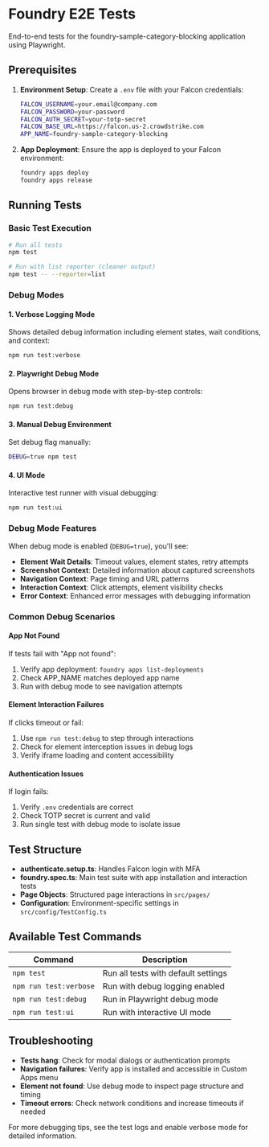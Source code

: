 # Foundry E2E Tests

End-to-end tests for the foundry-sample-category-blocking application using Playwright.

## Prerequisites

1. **Environment Setup**: Create a `.env` file with your Falcon credentials:
   ```bash
   FALCON_USERNAME=your.email@company.com
   FALCON_PASSWORD=your-password
   FALCON_AUTH_SECRET=your-totp-secret
   FALCON_BASE_URL=https://falcon.us-2.crowdstrike.com
   APP_NAME=foundry-sample-category-blocking
   ```

2. **App Deployment**: Ensure the app is deployed to your Falcon environment:
   ```bash
   foundry apps deploy
   foundry apps release
   ```

## Running Tests

### Basic Test Execution
```bash
# Run all tests
npm test

# Run with list reporter (cleaner output)
npm test -- --reporter=list
```

### Debug Modes

#### 1. Verbose Logging Mode
Shows detailed debug information including element states, wait conditions, and context:
```bash
npm run test:verbose
```

#### 2. Playwright Debug Mode  
Opens browser in debug mode with step-by-step controls:
```bash
npm run test:debug
```

#### 3. Manual Debug Environment
Set debug flag manually:
```bash
DEBUG=true npm test
```

#### 4. UI Mode
Interactive test runner with visual debugging:
```bash
npm run test:ui
```

### Debug Mode Features

When debug mode is enabled (`DEBUG=true`), you'll see:
- **Element Wait Details**: Timeout values, element states, retry attempts
- **Screenshot Context**: Detailed information about captured screenshots  
- **Navigation Context**: Page timing and URL patterns
- **Interaction Context**: Click attempts, element visibility checks
- **Error Context**: Enhanced error messages with debugging information

### Common Debug Scenarios

#### App Not Found
If tests fail with "App not found":
1. Verify app deployment: `foundry apps list-deployments`
2. Check APP_NAME matches deployed app name
3. Run with debug mode to see navigation attempts

#### Element Interaction Failures
If clicks timeout or fail:
1. Use `npm run test:debug` to step through interactions
2. Check for element interception issues in debug logs
3. Verify iframe loading and content accessibility

#### Authentication Issues
If login fails:
1. Verify `.env` credentials are correct
2. Check TOTP secret is current and valid
3. Run single test with debug mode to isolate issue

## Test Structure

- **authenticate.setup.ts**: Handles Falcon login with MFA
- **foundry.spec.ts**: Main test suite with app installation and interaction tests
- **Page Objects**: Structured page interactions in `src/pages/`
- **Configuration**: Environment-specific settings in `src/config/TestConfig.ts`

## Available Test Commands

| Command | Description |
|---------|-------------|
| `npm test` | Run all tests with default settings |
| `npm run test:verbose` | Run with debug logging enabled |
| `npm run test:debug` | Run in Playwright debug mode |
| `npm run test:ui` | Run with interactive UI mode |

## Troubleshooting

- **Tests hang**: Check for modal dialogs or authentication prompts
- **Navigation failures**: Verify app is installed and accessible in Custom Apps menu  
- **Element not found**: Use debug mode to inspect page structure and timing
- **Timeout errors**: Check network conditions and increase timeouts if needed

For more debugging tips, see the test logs and enable verbose mode for detailed information.